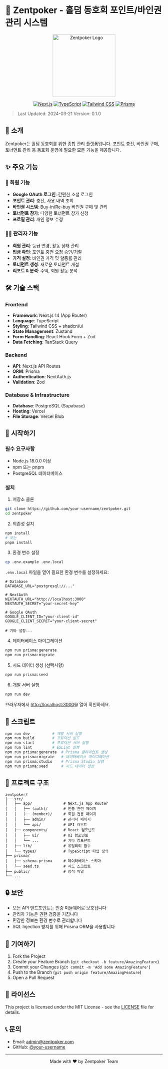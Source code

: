 # 🎰 Zentpoker - 홀덤 동호회 포인트/바인권 관리 시스템

<div align="center">
  <img src="public/logo.png" alt="Zentpoker Logo" width="200" />
  
  [![Next.js](https://img.shields.io/badge/Next.js-14.1.0-black?logo=next.js)](https://nextjs.org/)
  [![TypeScript](https://img.shields.io/badge/TypeScript-5.3.3-blue?logo=typescript)](https://www.typescriptlang.org/)
  [![Tailwind CSS](https://img.shields.io/badge/Tailwind_CSS-3.4.1-38B2AC?logo=tailwind-css)](https://tailwindcss.com/)
  [![Prisma](https://img.shields.io/badge/Prisma-5.9.1-2D3748?logo=prisma)](https://www.prisma.io/)
</div>

> Last Updated: 2024-03-21
> Version: 0.1.0

## 📖 소개

Zentpoker는 홀덤 동호회를 위한 종합 관리 플랫폼입니다. 포인트 충전, 바인권 구매, 토너먼트 관리 등 동호회 운영에 필요한 모든 기능을 제공합니다.

## ✨ 주요 기능

### 👤 회원 기능
- **Google OAuth 로그인**: 간편한 소셜 로그인
- **포인트 관리**: 충전, 사용 내역 조회
- **바인권 시스템**: Buy-in/Re-buy 바인권 구매 및 관리
- **토너먼트 참가**: 다양한 토너먼트 참가 신청
- **프로필 관리**: 개인 정보 수정

### 👨‍💼 관리자 기능
- **회원 관리**: 등급 변경, 활동 상태 관리
- **입금 확인**: 포인트 충전 요청 승인/거절
- **가격 설정**: 바인권 가격 및 할증률 관리
- **토너먼트 생성**: 새로운 토너먼트 개설
- **리포트 & 분석**: 수익, 회원 활동 분석

## 🛠 기술 스택

### Frontend
- **Framework**: Next.js 14 (App Router)
- **Language**: TypeScript
- **Styling**: Tailwind CSS + shadcn/ui
- **State Management**: Zustand
- **Form Handling**: React Hook Form + Zod
- **Data Fetching**: TanStack Query

### Backend
- **API**: Next.js API Routes
- **ORM**: Prisma
- **Authentication**: NextAuth.js
- **Validation**: Zod

### Database & Infrastructure
- **Database**: PostgreSQL (Supabase)
- **Hosting**: Vercel
- **File Storage**: Vercel Blob

## 🚀 시작하기

### 필수 요구사항
- Node.js 18.0.0 이상
- npm 또는 pnpm
- PostgreSQL 데이터베이스

### 설치

1. 저장소 클론
```bash
git clone https://github.com/your-username/zentpoker.git
cd zentpoker
```

2. 의존성 설치
```bash
npm install
# 또는
pnpm install
```

3. 환경 변수 설정
```bash
cp .env.example .env.local
```

`.env.local` 파일을 열어 필요한 환경 변수를 설정하세요:
```env
# Database
DATABASE_URL="postgresql://..."

# NextAuth
NEXTAUTH_URL="http://localhost:3000"
NEXTAUTH_SECRET="your-secret-key"

# Google OAuth
GOOGLE_CLIENT_ID="your-client-id"
GOOGLE_CLIENT_SECRET="your-client-secret"

# 기타 설정...
```

4. 데이터베이스 마이그레이션
```bash
npm run prisma:generate
npm run prisma:migrate
```

5. 시드 데이터 생성 (선택사항)
```bash
npm run prisma:seed
```

6. 개발 서버 실행
```bash
npm run dev
```

브라우저에서 [http://localhost:3000](http://localhost:3000)을 열어 확인하세요.

## 📝 스크립트

```bash
npm run dev          # 개발 서버 실행
npm run build        # 프로덕션 빌드
npm run start        # 프로덕션 서버 실행
npm run lint         # ESLint 실행
npm run prisma:generate  # Prisma 클라이언트 생성
npm run prisma:migrate   # 데이터베이스 마이그레이션
npm run prisma:studio    # Prisma Studio 실행
npm run prisma:seed      # 시드 데이터 생성
```

## 📁 프로젝트 구조

```
zentpoker/
├── src/
│   ├── app/              # Next.js App Router
│   │   ├── (auth)/       # 인증 관련 페이지
│   │   ├── (member)/     # 회원 전용 페이지
│   │   ├── admin/        # 관리자 페이지
│   │   └── api/          # API 라우트
│   ├── components/       # React 컴포넌트
│   │   ├── ui/           # UI 컴포넌트
│   │   └── ...           # 기타 컴포넌트
│   ├── lib/              # 유틸리티 함수
│   └── types/            # TypeScript 타입 정의
├── prisma/
│   ├── schema.prisma     # 데이터베이스 스키마
│   └── seed.ts           # 시드 스크립트
├── public/               # 정적 파일
└── ...
```

## 🔒 보안

- 모든 API 엔드포인트는 인증 미들웨어로 보호됩니다
- 관리자 기능은 권한 검증을 거칩니다
- 민감한 정보는 환경 변수로 관리합니다
- SQL Injection 방지를 위해 Prisma ORM을 사용합니다

## 🤝 기여하기

1. Fork the Project
2. Create your Feature Branch (`git checkout -b feature/AmazingFeature`)
3. Commit your Changes (`git commit -m 'Add some AmazingFeature'`)
4. Push to the Branch (`git push origin feature/AmazingFeature`)
5. Open a Pull Request

## 📄 라이선스

This project is licensed under the MIT License - see the [LICENSE](LICENSE) file for details.

## 📞 문의

- Email: admin@zentpoker.com
- GitHub: [@your-username](https://github.com/your-username)

---

<div align="center">
  Made with ❤️ by Zentpoker Team
</div>

